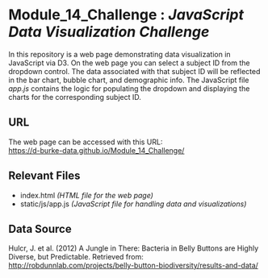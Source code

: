 # Module_14_Challenge : *JavaScript Data Visualization Challenge*

In this repository is a web page demonstrating data visualization in JavaScript via D3. On the web page you can select a subject ID from the dropdown control. The data associated with that subject ID will be reflected in the bar chart, bubble chart, and demographic info. The JavaScript file *app.js* contains the logic for populating the dropdown and displaying the charts for the corresponding subject ID.

## URL
The web page can be accessed with this URL:  
https://d-burke-data.github.io/Module_14_Challenge/

## Relevant Files
+ index.html *(HTML file for the web page)*
+ static/js/app.js *(JavaScript file for handling data and visualizations)*

## Data Source
Hulcr, J. et al. (2012) A Jungle in There: Bacteria in Belly Buttons are Highly Diverse, but Predictable. Retrieved from: http://robdunnlab.com/projects/belly-button-biodiversity/results-and-data/
